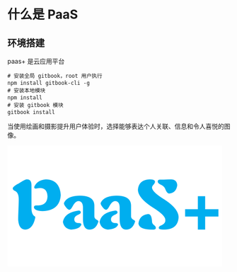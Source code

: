 # 什么是 PaaS

## 环境搭建

paas+ 是云应用平台

```
# 安装全局 gitbook，root 用户执行
npm install gitbook-cli -g
# 安装本地模块
npm install
# 安装 gitbook 模块
gitbook install
```
当使用绘画和摄影提升用户体验时，选择能够表达个人关联、信息和令人喜悦的图像。

![](../images/paas.png)    
